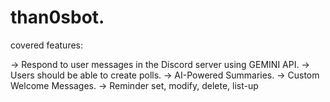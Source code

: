 # than0sbot.

covered features:

-> Respond to user messages in the Discord server using GEMINI API.
-> Users should be able to create polls.
-> AI-Powered Summaries.
-> Custom Welcome Messages.
-> Reminder set, modify, delete, list-up
